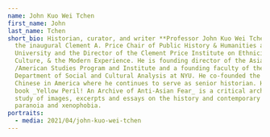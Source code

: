 ```yaml
---
name: John Kuo Wei Tchen
first_name: John
last_name: Tchen
short_bio: Historian, curator, and writer **Professor John Kuo Wei Tchen** is
  the inaugural Clement A. Price Chair of Public History & Humanities at Rutgers
  University and the Director of the Clement Price Institute on Ethnicity,
  Culture, & the Modern Experience. He is founding director of the Asian/Pacific
  /American Studies Program and Institute and a founding faculty of the
  Department of Social and Cultural Analysis at NYU. He co-founded the Museum of
  Chinese in America where he continues to serve as senior historian. His recent
  book _Yellow Peril! An Archive of Anti-Asian Fear_ is a critical archival
  study of images, excerpts and essays on the history and contemporary impact of
  paranoia and xenophobia.
portraits:
  - media: 2021/04/john-kuo-wei-tchen
---
```

